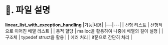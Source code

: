 # 📌. 파일 설명

**linear_list_with_exception_handling**
|기능|내용|
|---|---|
| 선형 리스트 | 선형적으로 이어진 배열 리스트 |
| 동적 할당 | malloc을 활용하여 나중에 배열의 길이 설정 |
| 구조체 | typedef struct을 활용 |
| 에러 처리 | if문으로 간단히 처리 |
